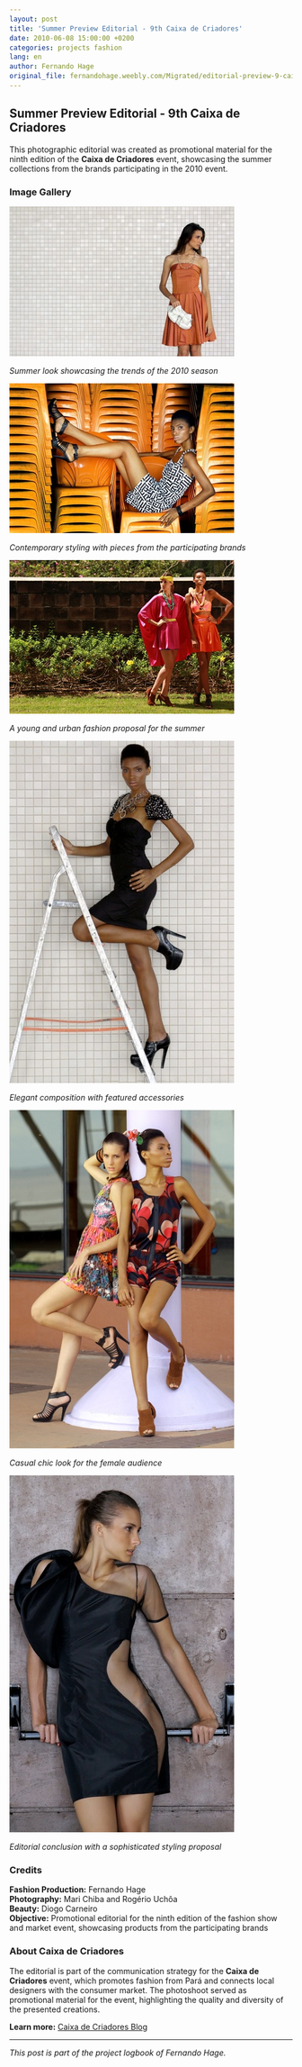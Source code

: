```yaml
---
layout: post
title: 'Summer Preview Editorial - 9th Caixa de Criadores'
date: 2010-06-08 15:00:00 +0200
categories: projects fashion
lang: en
author: Fernando Hage
original_file: fernandohage.weebly.com/Migrated/editorial-preview-9-caixa-de-criadores.html
---
```


## Summer Preview Editorial - 9th Caixa de Criadores

This photographic editorial was created as promotional material for the ninth edition of the **Caixa de Criadores** event, showcasing the summer collections from the brands participating in the 2010 event.

### Image Gallery


![Summer Preview Editorial - Look 1](/assets/images/2010-06-08-editorial-preview-verao-nono-caixa-criadores-01.jpg)

*Summer look showcasing the trends of the 2010 season*


![Summer Preview Editorial - Look 2](/assets/images/2010-06-08-editorial-preview-verao-nono-caixa-criadores-02.jpg)

*Contemporary styling with pieces from the participating brands*


![Summer Preview Editorial - Look 3](/assets/images/2010-06-08-editorial-preview-verao-nono-caixa-criadores-03.jpg)

*A young and urban fashion proposal for the summer*


![Summer Preview Editorial - Look 4](/assets/images/2010-06-08-editorial-preview-verao-nono-caixa-criadores-04.jpg)

*Elegant composition with featured accessories*


![Summer Preview Editorial - Look 5](/assets/images/2010-06-08-editorial-preview-verao-nono-caixa-criadores-05.jpg)

*Casual chic look for the female audience*


![Summer Preview Editorial - Look 6](/assets/images/2010-06-08-editorial-preview-verao-nono-caixa-criadores-06.jpg)

*Editorial conclusion with a sophisticated styling proposal*

### Credits

**Fashion Production:** Fernando Hage  
**Photography:** Mari Chiba and Rogério Uchôa  
**Beauty:** Diogo Carneiro  
**Objective:** Promotional editorial for the ninth edition of the fashion show and market event, showcasing products from the participating brands

### About Caixa de Criadores

The editorial is part of the communication strategy for the **Caixa de Criadores** event, which promotes fashion from Pará and connects local designers with the consumer market. The photoshoot served as promotional material for the event, highlighting the quality and diversity of the presented creations.

**Learn more:** [Caixa de Criadores Blog](http://caixadecriadores.blogspot.com.br/2010/06/preview-de-verao.html)

---

*This post is part of the project logbook of Fernando Hage.*
